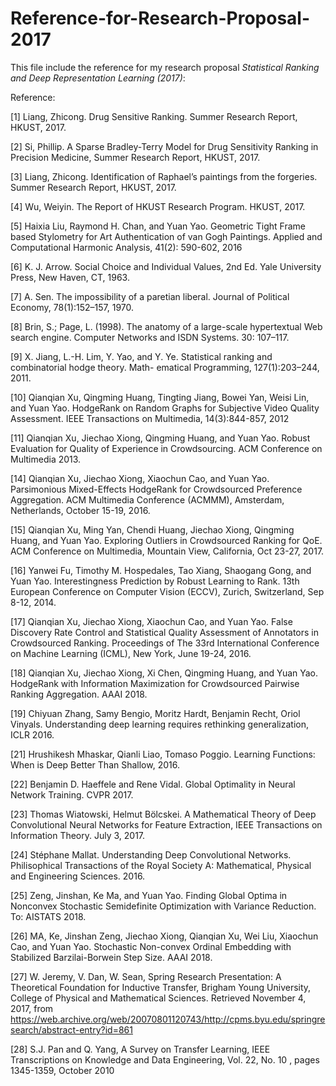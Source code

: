 # Reference-for-Research-Proposal-2017

This file include the reference for my research proposal *Statistical Ranking and Deep Representation Learning (2017)*:

Reference:


[1] Liang, Zhicong. Drug Sensitive Ranking. Summer Research Report, HKUST, 2017.

[2] Si, Phillip. A Sparse Bradley-Terry Model for Drug Sensitivity Ranking in Precision Medicine, Summer Research Report, HKUST, 2017.

[3] Liang, Zhicong. Identification of Raphael’s paintings from the forgeries. Summer Research Report, HKUST, 2017.

[4] Wu, Weiyin. The Report of HKUST Research Program. HKUST, 2017.

[5] Haixia Liu, Raymond H. Chan, and Yuan Yao. Geometric Tight Frame based Stylometry for Art Authentication of van Gogh Paintings. Applied and Computational Harmonic Analysis, 41(2): 590-602, 2016 

[6] K. J. Arrow. Social Choice and Individual Values, 2nd Ed. Yale University Press, New Haven, CT, 1963.  

[7] A. Sen. The impossibility of a paretian liberal. Journal of Political Economy, 78(1):152–157, 1970. 

[8] Brin, S.; Page, L. (1998). The anatomy of a large-scale hypertextual Web search engine. Computer Networks and ISDN Systems. 30: 107–117.

[9] X. Jiang, L.-H. Lim, Y. Yao, and Y. Ye. Statistical ranking and combinatorial hodge theory. Math- ematical Programming, 127(1):203–244, 2011.  

[10] Qianqian Xu, Qingming Huang, Tingting Jiang, Bowei Yan, Weisi Lin, and Yuan Yao. HodgeRank on Random Graphs for Subjective Video Quality Assessment. IEEE Transactions on Multimedia, 14(3):844-857, 2012 

[11] Qianqian Xu, Jiechao Xiong, Qingming Huang, and Yuan Yao. Robust Evaluation for Quality of Experience in Crowdsourcing. ACM Conference on Multimedia 2013. 

[14] Qianqian Xu, Jiechao Xiong, Xiaochun Cao, and Yuan Yao. Parsimonious Mixed-Effects HodgeRank for Crowdsourced Preference Aggregation. ACM Multimedia Conference (ACMMM), Amsterdam, Netherlands, October 15-19, 2016. 

[15] Qianqian Xu, Ming Yan, Chendi Huang, Jiechao Xiong, Qingming Huang, and Yuan Yao. Exploring Outliers in Crowdsourced Ranking for QoE. ACM Conference on Multimedia, Mountain View, California, Oct 23-27, 2017. 

[16] Yanwei Fu, Timothy M. Hospedales, Tao Xiang, Shaogang Gong, and Yuan Yao. Interestingness Prediction by Robust Learning to Rank. 13th European Conference on Computer Vision (ECCV), Zurich, Switzerland, Sep 8-12, 2014.

[17] Qianqian Xu, Jiechao Xiong, Xiaochun Cao, and Yuan Yao. False Discovery Rate Control and Statistical Quality Assessment of Annotators in Crowdsourced Ranking. Proceedings of The 33rd International Conference on Machine Learning (ICML), New York, June 19-24, 2016. 

[18] Qianqian Xu, Jiechao Xiong, Xi Chen, Qingming Huang, and Yuan Yao. HodgeRank with Information Maximization for Crowdsourced Pairwise Ranking Aggregation. AAAI 2018. 

[19] Chiyuan Zhang, Samy Bengio, Moritz Hardt, Benjamin Recht, Oriol Vinyals. Understanding deep learning requires rethinking generalization, ICLR 2016.

[21] Hrushikesh Mhaskar, Qianli Liao, Tomaso Poggio. Learning Functions: When is Deep Better Than Shallow, 2016.

[22] Benjamin D. Haeffele and Rene Vidal. Global Optimality in Neural Network Training. CVPR 2017.

[23] Thomas Wiatowski, Helmut Bölcskei. A Mathematical Theory of Deep Convolutional Neural Networks for Feature Extraction, IEEE Transactions on Information Theory. July 3, 2017.

[24] Stéphane Mallat. Understanding Deep Convolutional Networks. Philisophical Transactions of the Royal Society A: Mathematical, Physical and Engineering Sciences. 2016.

[25] Zeng, Jinshan, Ke Ma, and Yuan Yao. Finding Global Optima in Nonconvex Stochastic Semidefinite Optimization with Variance Reduction. To: AISTATS 2018.

[26] MA, Ke, Jinshan Zeng, Jiechao Xiong, Qianqian Xu, Wei Liu, Xiaochun Cao, and Yuan Yao. Stochastic Non-convex Ordinal Embedding with Stabilized Barzilai-Borwein Step Size. AAAI 2018.

[27]	W. Jeremy, V. Dan, W. Sean, Spring Research Presentation: A Theoretical Foundation for Inductive Transfer, Brigham Young University, College of Physical and Mathematical Sciences. Retrieved November 4, 2017, from
https://web.archive.org/web/20070801120743/http://cpms.byu.edu/springresearch/abstract-entry?id=861

[28] S.J. Pan and Q. Yang, A Survey on Transfer Learning, IEEE Transcriptions on Knowledge and Data Engineering, Vol. 22, No. 10 , pages 1345-1359, October 2010
